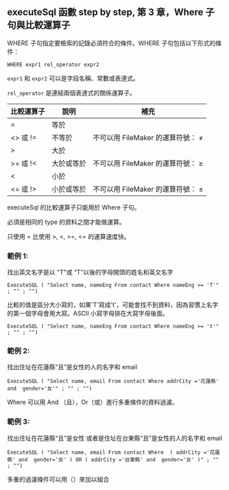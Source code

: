 executeSql 函數 step by step, 第 3 章，Where 子句與比較運算子
------------------------------------------------

WHERE 子句指定要檢索的記錄必須符合的條件。WHERE 子句包括以下形式的條件：

    WHERE expr1 rel_operator expr2

`expr1` 和 `expr2` 可以是字段名稱、常數或表達式。

`rel_operator` 是連結兩個表達式的關係運算子。


| 比較運算子 | 說明 | 補充 |
|---|---|---|
|=|等於||
|<> 或 !=|不等於|不可以用 FileMaker 的運算符號： ≠|
|>|大於||
|>= 或 !<|大於或等於|不可以用 FileMaker 的運算符號： ≥|
|<|小於||
|<= 或 !>|小於或等於|不可以用 FileMaker 的運算符號： ≤|

executeSql 的比較運算子只能用於 Where 子句。

必須是相同的 type 的資料之間才能做運算。

只使用 = 比使用 >, <, >=, <= 的運算速度快。

### 範例 1:

找出英文名字是以 "T"或 “T”以後的字母開頭的姓名和英文名字
```filemaker function: 
ExecuteSQL ( "Select name, nameEng From contact Where nameEng >= 'T'" ; "" ; "")
```
比較的值是區分大小寫的，如果'T'寫成't'，可能會找不到資料，因為習慣上名字的第一個字母會用大寫。ASCII 小寫字母排在大寫字母後面。
```filemaker function: 
ExecuteSQL ( "Select name, nameEng From contact Where nameEng >= 't'" ; "" ; "")
```
### 範例 2:

找出住址在花蓮縣“且”是女性的人的名字和 email
```filemaker function: 
ExecuteSQL ( "Select name, email From contact Where addrCity ='花蓮縣' and  gender='女'" ; "" ; "")
```
Where 可以用 And （且），Or（或）進行多重條件的資料過濾。

### 範例 3:

找出住址在花蓮縣“且”是女性 或者是住址在台東縣“且”是女性的人的名字和 email
```filemaker function: 
ExecuteSQL ( "Select name, email From contact Where  ( addrCity ='花蓮縣' and  gender='女' ) OR ( addrCity ='台東縣' and  gender='女' )" ; "" ; "")
```
多重的過濾條件可以用（）來加以組合